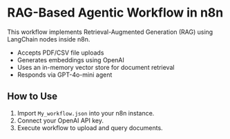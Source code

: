 # RAG-Based Agentic Workflow in n8n
This workflow implements Retrieval-Augmented Generation (RAG) using LangChain nodes inside n8n.
- Accepts PDF/CSV file uploads
- Generates embeddings using OpenAI
- Uses an in-memory vector store for document retrieval
- Responds via GPT-4o-mini agent

## How to Use
1. Import `My_workflow.json` into your n8n instance.
2. Connect your OpenAI API key.
3. Execute workflow to upload and query documents.
